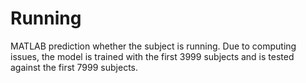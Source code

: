 # Running
 MATLAB prediction whether the subject is running.
 Due to computing issues, the model is trained with the first 3999 subjects and is tested against the first 7999 subjects.
